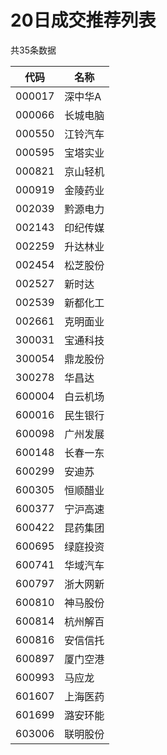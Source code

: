 <div class="body">
    <h1>20日成交推荐列表</h1>
    <div>共35条数据</div>
    <table class="table table-bordered">
        <thead>
        <tr>
            <th>
                代码
            </th>
            <th>
                名称
            </th>
        </tr>
        </thead>
        <tbody>
                    <tr>
                <td>
                    000017                </td>
                <td>
                    深中华A                </td>
            </tr>
                    <tr>
                <td>
                    000066                </td>
                <td>
                    长城电脑                </td>
            </tr>
                    <tr>
                <td>
                    000550                </td>
                <td>
                    江铃汽车                </td>
            </tr>
                    <tr>
                <td>
                    000595                </td>
                <td>
                    宝塔实业                </td>
            </tr>
                    <tr>
                <td>
                    000821                </td>
                <td>
                    京山轻机                </td>
            </tr>
                    <tr>
                <td>
                    000919                </td>
                <td>
                    金陵药业                </td>
            </tr>
                    <tr>
                <td>
                    002039                </td>
                <td>
                    黔源电力                </td>
            </tr>
                    <tr>
                <td>
                    002143                </td>
                <td>
                    印纪传媒                </td>
            </tr>
                    <tr>
                <td>
                    002259                </td>
                <td>
                    升达林业                </td>
            </tr>
                    <tr>
                <td>
                    002454                </td>
                <td>
                    松芝股份                </td>
            </tr>
                    <tr>
                <td>
                    002527                </td>
                <td>
                    新时达                </td>
            </tr>
                    <tr>
                <td>
                    002539                </td>
                <td>
                    新都化工                </td>
            </tr>
                    <tr>
                <td>
                    002661                </td>
                <td>
                    克明面业                </td>
            </tr>
                    <tr>
                <td>
                    300031                </td>
                <td>
                    宝通科技                </td>
            </tr>
                    <tr>
                <td>
                    300054                </td>
                <td>
                    鼎龙股份                </td>
            </tr>
                    <tr>
                <td>
                    300278                </td>
                <td>
                    华昌达                </td>
            </tr>
                    <tr>
                <td>
                    600004                </td>
                <td>
                    白云机场                </td>
            </tr>
                    <tr>
                <td>
                    600016                </td>
                <td>
                    民生银行                </td>
            </tr>
                    <tr>
                <td>
                    600098                </td>
                <td>
                    广州发展                </td>
            </tr>
                    <tr>
                <td>
                    600148                </td>
                <td>
                    长春一东                </td>
            </tr>
                    <tr>
                <td>
                    600299                </td>
                <td>
                    安迪苏                </td>
            </tr>
                    <tr>
                <td>
                    600305                </td>
                <td>
                    恒顺醋业                </td>
            </tr>
                    <tr>
                <td>
                    600377                </td>
                <td>
                    宁沪高速                </td>
            </tr>
                    <tr>
                <td>
                    600422                </td>
                <td>
                    昆药集团                </td>
            </tr>
                    <tr>
                <td>
                    600695                </td>
                <td>
                    绿庭投资                </td>
            </tr>
                    <tr>
                <td>
                    600741                </td>
                <td>
                    华域汽车                </td>
            </tr>
                    <tr>
                <td>
                    600797                </td>
                <td>
                    浙大网新                </td>
            </tr>
                    <tr>
                <td>
                    600810                </td>
                <td>
                    神马股份                </td>
            </tr>
                    <tr>
                <td>
                    600814                </td>
                <td>
                    杭州解百                </td>
            </tr>
                    <tr>
                <td>
                    600816                </td>
                <td>
                    安信信托                </td>
            </tr>
                    <tr>
                <td>
                    600897                </td>
                <td>
                    厦门空港                </td>
            </tr>
                    <tr>
                <td>
                    600993                </td>
                <td>
                    马应龙                </td>
            </tr>
                    <tr>
                <td>
                    601607                </td>
                <td>
                    上海医药                </td>
            </tr>
                    <tr>
                <td>
                    601699                </td>
                <td>
                    潞安环能                </td>
            </tr>
                    <tr>
                <td>
                    603006                </td>
                <td>
                    联明股份                </td>
            </tr>
                </tbody>
    </table>
    <script>
    </script>
</div>
